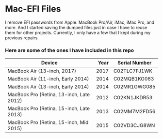 # Mac-EFI Files
I remove EFI passwords from Apple: MacBook Pro/Air, iMac, iMac Pro, and more. And I started saving the dumped files just in case I have to reuse them for other projects. Currently, I only have a few that I kept during my previous repairs.

### Here are some of the ones I have included in this repo

|Device|Year|Serial Number|
|---------|-----:|-----------------|
|MacBook Air (13-inch, 2017)|2017|C02TLC7FJ1WK|
|MacBook Air (11-inch, Early 2014)|2014|C02MQB1KG083|
|MacBook Air (13-inch, Early 2014)|2014|C02MR1GWG085|
|MacBook Pro (Retina, 13-inch, Late 2012)|2012|C02KN1JKDR53|
|MacBook Pro (Retina, 15-inch, Late 2013)|2013|C02MM7M2FD56|
|MacBook Pro (Retina, 15-inch, Mid 2015)|2015|C02VD3CJG8WN|
